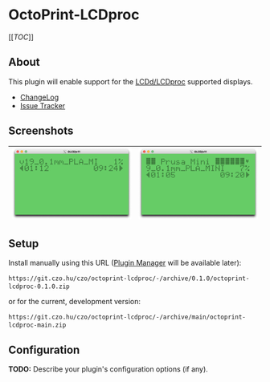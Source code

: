 # OctoPrint-LCDproc

[[_TOC_]]

## About

This plugin will enable support for the [LCDd/LCDproc](http://lcdproc.omnipotent.net) supported displays.

- [ChangeLog](CHANGELOG.md)
- [Issue Tracker](https://github.com/czo/octoprint-lcdproc/issues)

## Screenshots

[<img src="blob/gLCD-without_title.png" width="250"/>](blob/gLCD-without_title.png)|[<img src="blob/gLCD-with_title.png" width="250"/>](blob/gLCD-with_title.png)
:--:|:--:

## Setup

Install manually using this URL ([Plugin Manager](https://docs.octoprint.org/en/master/bundledplugins/pluginmanager.html) will be available later):

    https://git.czo.hu/czo/octoprint-lcdproc/-/archive/0.1.0/octoprint-lcdproc-0.1.0.zip

or for the current, development version:

    https://git.czo.hu/czo/octoprint-lcdproc/-/archive/main/octoprint-lcdproc-main.zip
    

## Configuration

**TODO:** Describe your plugin's configuration options (if any).
